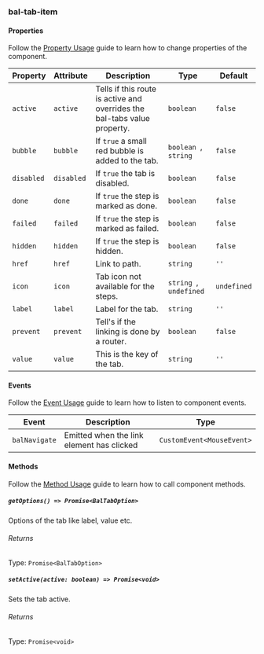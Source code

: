 ### bal-tab-item
 
#### Properties

Follow the [Property Usage](https://design.baloise.dev/?path=/docs/implementation-property--page) guide to learn how to change properties of the component.

| Property   | Attribute  | Description                                                              | Type                    | Default     |
| ---------- | ---------- | ------------------------------------------------------------------------ | ----------------------- | ----------- |
| `active`   | `active`   | Tells if this route is active and overrides the bal-tabs value property. | `boolean`               | `false`     |
| `bubble`   | `bubble`   | If `true` a small red bubble is added to the tab.                        | `boolean `, ` string`   | `false`     |
| `disabled` | `disabled` | If `true` the tab is disabled.                                           | `boolean`               | `false`     |
| `done`     | `done`     | If `true` the step is marked as done.                                    | `boolean`               | `false`     |
| `failed`   | `failed`   | If `true` the step is marked as failed.                                  | `boolean`               | `false`     |
| `hidden`   | `hidden`   | If `true` the step is hidden.                                            | `boolean`               | `false`     |
| `href`     | `href`     | Link to path.                                                            | `string`                | `''`        |
| `icon`     | `icon`     | Tab icon not available for the steps.                                    | `string `, ` undefined` | `undefined` |
| `label`    | `label`    | Label for the tab.                                                       | `string`                | `''`        |
| `prevent`  | `prevent`  | Tell's if the linking is done by a router.                               | `boolean`               | `false`     |
| `value`    | `value`    | This is the key of the tab.                                              | `string`                | `''`        |


#### Events

Follow the [Event Usage](https://design.baloise.dev/?path=/docs/implementation-event--page) guide to learn how to listen to component events.

| Event         | Description                               | Type                      |
| ------------- | ----------------------------------------- | ------------------------- |
| `balNavigate` | Emitted when the link element has clicked | `CustomEvent<MouseEvent>` |


#### Methods

Follow the [Method Usage](https://design.baloise.dev/?path=/docs/implementation-method--page) guide to learn how to call component methods.

##### `getOptions() => Promise<BalTabOption>`

Options of the tab like label, value etc.

###### Returns

Type: `Promise<BalTabOption>`



##### `setActive(active: boolean) => Promise<void>`

Sets the tab active.

###### Returns

Type: `Promise<void>`




 